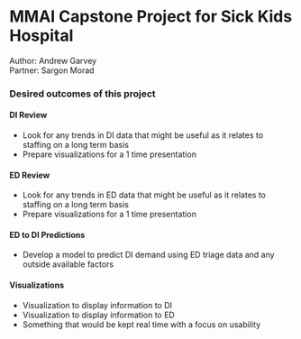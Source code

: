 # MMAI Capstone Project for Sick Kids Hospital 

Author: Andrew Garvey     
Partner: Sargon Morad

### Desired outcomes of this project

#### DI Review
-   Look for any trends in DI data that might be useful as it relates to staffing on a long term basis
-   Prepare visualizations for a 1 time presentation 
#### ED Review
-   Look for any trends in ED data that might be useful as it relates to staffing on a long term basis
-   Prepare visualizations for a 1 time presentation 

#### ED to DI Predictions
-   Develop a model to predict DI demand using ED triage data and any outside available factors

#### Visualizations
-   Visualization to display information to DI
-   Visualization to display information to ED
-   Something that would be kept real time with a focus on usability

